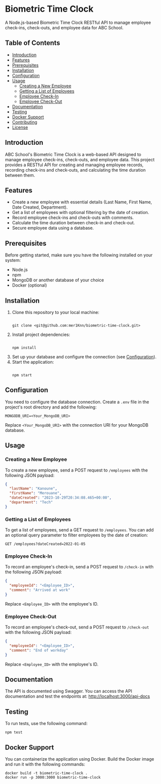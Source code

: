 # Biometric Time Clock

A Node.js-based Biometric Time Clock RESTful API to manage employee check-ins, check-outs, and employee data for ABC School.

## Table of Contents
- [Introduction](#introduction)
- [Features](#features)
- [Prerequisites](#prerequisites)
- [Installation](#installation)
- [Configuration](#configuration)
- [Usage](#usage)
  - [Creating a New Employee](#creating-a-new-employee)
  - [Getting a List of Employees](#getting-a-list-of-employees)
  - [Employee Check-In](#employee-check-in)
  - [Employee Check-Out](#employee-check-out)
- [Documentation](#documentation)
- [Testing](#testing)
- [Docker Support](#docker-support)
- [Contributing](#contributing)
- [License](#license)

## Introduction
ABC School's Biometric Time Clock is a web-based API designed to manage employee check-ins, check-outs, and employee data. This project provides a RESTful API for creating and managing employee records, recording check-ins and check-outs, and calculating the time duration between them.

## Features
- Create a new employee with essential details (Last Name, First Name, Date Created, Department).
- Get a list of employees with optional filtering by the date of creation.
- Record employee check-ins and check-outs with comments.
- Calculate the time duration between check-in and check-out.
- Secure employee data using a database.

## Prerequisites
Before getting started, make sure you have the following installed on your system:
- Node.js
- npm
- MongoDB or another database of your choice
- Docker (optional)

## Installation
1. Clone this repository to your local machine:
   ```

   git clone <git@github.com:mer1Knn/biometric-time-clock.git>

   ```
2. Install project dependencies:
   ```

   npm install

   ```
3. Set up your database and configure the connection (see [Configuration](#configuration)).
4. Start the application:
   ```

   npm start

   ```

## Configuration
You need to configure the database connection. Create a `.env` file in the project's root directory and add the following:
```env
MONGODB_URI=<Your_MongoDB_URI>
```

Replace `<Your_MongoDB_URI>` with the connection URI for your MongoDB database.

## Usage

### Creating a New Employee

To create a new employee, send a POST request to `/employees` with the following JSON payload:

```json
{
  "lastName": "Kanoune",
  "firstName": "Merouane",
  "dateCreated": "2023-10-29T20:34:08.465+00:00",
  "department": "Tech"
}
```

### Getting a List of Employees

To get a list of employees, send a GET request to `/employees`. You can add an optional query parameter to filter employees by the date of creation:

```http
GET /employees?dateCreated=2022-01-05
```

### Employee Check-In

To record an employee's check-in, send a POST request to `/check-in` with the following JSON payload:

```json
{
  "employeeId": "<Employee_ID>",
  "comment": "Arrived at work"
}
```

Replace `<Employee_ID>` with the employee's ID.

### Employee Check-Out

To record an employee's check-out, send a POST request to `/check-out` with the following JSON payload:

```json
{
  "employeeId": "<Employee_ID>",
  "comment": "End of workday"
}
```

Replace `<Employee_ID>` with the employee's ID.

## Documentation

The API is documented using Swagger. You can access the API documentation and test the endpoints at:
[http://localhost:3000/api-docs](http://localhost:3000/api-docs)

## Testing

To run tests, use the following command:

```
npm test
```

## Docker Support

You can containerize the application using Docker. Build the Docker image and run it with the following commands:

```
docker build -t biometric-time-clock .
docker run -p 3000:3000 biometric-time-clock
```